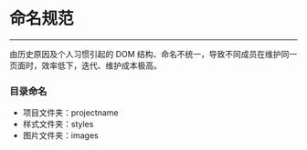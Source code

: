 # 命名规范
---

由历史原因及个人习惯引起的 DOM 结构、命名不统一，导致不同成员在维护同一页面时，效率低下，迭代、维护成本极高。

### 目录命名

* 项目文件夹：projectname
* 样式文件夹：styles
* 图片文件夹：images
